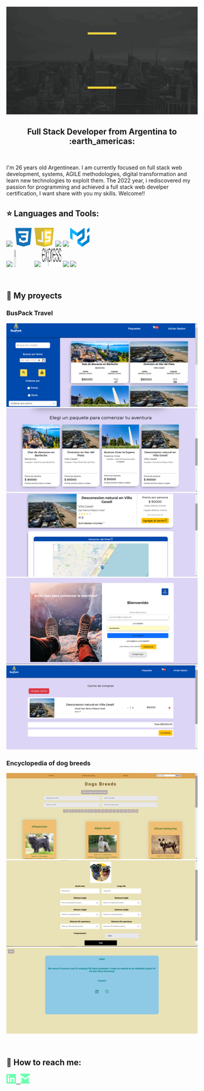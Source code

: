 ![Hi, I'm Francisco](https://github.com/FranciscoDeville/franciscodeville/blob/main/assets/hi.gif)

<h2 align="center">
Full Stack Developer from Argentina to :earth_americas:
</h2>

&nbsp;&nbsp;

<p>
  I'm 26 years old Argentinean. I am currently focused on full stack web development, systems, AGILE methodologies, digital transformation and learn new       technologies to exploit them. The  2022 year, i rediscovered my passion for programming and achieved a full stack web develper certification, I want share   with you my skills. Welcome!!
</p>


## :star: Languages and Tools:

<p>
  <code><img width="10%" src="https://www.vectorlogo.zone/logos/w3_html5/w3_html5-ar21.svg"></code>
  <code><img width="10%" height="50px" src="https://github.com/FranciscoDeville/franciscodeville/blob/main/logos/1200px-Devicon-css3-plain.svg.png"></code>
  <code><img width="10%" height="50px" src="https://github.com/FranciscoDeville/franciscodeville/blob/main/logos/javascript-1.svg"></code>
  <code><img width="10%" src="https://www.vectorlogo.zone/logos/git-scm/git-scm-ar21.svg"></code>
  <code><img width="10%" src="https://www.vectorlogo.zone/logos/getbootstrap/getbootstrap-ar21.svg"></code>
  <code><img width="10%" height="50px" src="https://github.com/FranciscoDeville/franciscodeville/blob/main/logos/material-ui-1.svg"></code>
  <br />
  <code><img width="10%" src="https://www.vectorlogo.zone/logos/reactjs/reactjs-ar21.svg"></code>
  <code><img width="10%" height="45" src="https://cdn.worldvectorlogo.com/logos/redux.svg"></code>
  <code><img width="10%" src="https://www.vectorlogo.zone/logos/nodejs/nodejs-ar21.svg"></code>
  <code><img  width="10%" height="50px" src="https://github.com/FranciscoDeville/franciscodeville/blob/main/logos/expressjs.svg"></code>
  <code><img width="10%" src="https://www.vectorlogo.zone/logos/postgresql/postgresql-ar21.svg"></code>
  <code><img width="10%" src="https://www.vectorlogo.zone/logos/sequelizejs/sequelizejs-ar21.svg"></code>
  <br />
</p>

&nbsp;

## :pushpin: My proyects

<h3>BusPack Travel</h3>
<p>
  <a><img src="https://github.com/FranciscoDeville/franciscodeville/blob/main/images/BusPack%20travel/Captura%20de%20pantalla%20(13).png"></a>
  <a><img src="https://github.com/FranciscoDeville/franciscodeville/blob/main/images/BusPack%20travel/Captura%20de%20pantalla%20(14).png"></a>
  <a><img src="https://github.com/FranciscoDeville/franciscodeville/blob/main/images/BusPack%20travel/Captura%20de%20pantalla%20(15).png"></a>
  <a><img src="https://github.com/FranciscoDeville/franciscodeville/blob/main/images/BusPack%20travel/Captura%20de%20pantalla%20(16).png"></a>
  <a><img src="https://github.com/FranciscoDeville/franciscodeville/blob/main/images/BusPack%20travel/Captura%20de%20pantalla%20(17).png"></a>
</p>

<h3>Encyclopedia of dog breeds</h3>
<p>
  <a><img src="https://github.com/FranciscoDeville/franciscodeville/blob/main/images/Encyclopedia%20of%20dog%20breeds/Captura%20de%20pantalla%20(18).png"></a>
  <a><img src="https://github.com/FranciscoDeville/franciscodeville/blob/main/images/Encyclopedia%20of%20dog%20breeds/Captura%20de%20pantalla%20(19).png"></a>
  <a><img src="https://github.com/FranciscoDeville/franciscodeville/blob/main/images/Encyclopedia%20of%20dog%20breeds/Captura%20de%20pantalla%20(20).png"></a>
</p> 
&nbsp;

## :paperclip: How to reach me:
<span >
<a href="https://www.linkedin.com/in/francisco-deville/" ><img width="5%" src="https://github.com/FranciscoDeville/franciscodeville/blob/main/logos/linkedin-icon.png"> &nbsp;
<a href="mailto:frandeville4@gmail.com" ><img width="5%" src="https://github.com/FranciscoDeville/franciscodeville/blob/main/logos/gmail-icon%20green.png">
</span>
